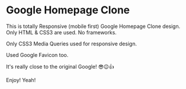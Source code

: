 # Google Homepage Clone

This is totally Responsive (mobile first) Google Homepage Clone design. Only HTML & CSS3 are used. No frameworks.

Only CSS3 Media Queries used for responsive design.

Used Google Favicon too.

It's really close to the original Google! 😎😉👍

Enjoy! Yeah!
